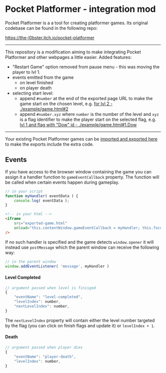 # Pocket Platformer - integration mod

Pocket Platformer is a a tool for creating platformer games.
Its original codebase can be found in the following repo:

https://the-l0bster.itch.io/pocket-platformer

---

This repository is a modification aiming to make integrating Pocket Platformer and other webpages a little easier.
Added features:
- "Restart Game" option removed from pause menu - this was moving the player to lvl 1.
- events emitted from the game
  - on level finished
  - on player death
- selecting start level:
  - append `#number` at the end of the exported page URL to make the game start on the chosen level, e.g. [for lvl 2 - ./example/game.html#2](https://jakubiszon.github.io/pocket-platformer/example/game.html#2)
  - append `#number.xyz` where `number` is the number of the level and `xyz` is a flag identifier to make the player start on the selected flag, e.g. [lvl 1 and flag with "Dow" id - ./example/game.html#1.Dow](https://jakubiszon.github.io/pocket-platformer/example/game.html#1.Dow)

<!--
- TODO: more events:
  - TODO: on coin collected
  - TODO: on reaching checkpoint
- TODO: passing game launch values
- TODO: calling game functions
-->

---

Your existing Pocket Platformer games can be [imported and exported here](https://jakubiszon.github.io/pocket-platformer) to make the exports include the extra code.


## Events

If you have access to the browser window containing the game you can assign it a handler function to `gameEventCallback` property.
The function will be called when certain events happen during gameplay.

```js
// in your script
function myHandler( eventData ) {
    console.log( eventData );
}
```

```html
<!-- in your html -->
<iframe
    src="exported-game.html"
    onload="this.contentWindow.gameEventCallback = myHandler; this.focus();"
/>
```

If no such handler is specified and the game detects `window.opener`
it will instead use `postMessage` which the parent window can receive the following way:

```js
// in the parent window
window.addEventListener( 'message', myHandler )
```


#### Level Completed
```js
// argument passed when level is finisged
{
    "eventName": "level-completed",
    "levelIndex": number,
    "nextLevelIndex": number,
}
```

The `nextLevelIndex` property will contain either the level number targeted by the flag (you can click on finish flags and update it) or `levelIndex + 1`.

#### Death
```js
// argument passed when player dies
{
    "eventName": "player-death",
    "levelIndex": number,
}
```
